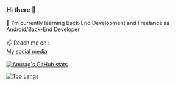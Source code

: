### Hi there 👋
🌱 I’m currently learning Back-End Development and Freelance as Android/Back-End Developer
<br>
<br>
📫 Reach me on :
<br>
<a href="https://arsyopraza.carrd.co">My social media</a>
<br>
<br>
[![Anurag's GitHub stats](https://github-readme-stats.vercel.app/api?username=arasopraza&show_icons=true)
](https://github.com/anuraghazra/github-readme-stats)

[![Top Langs](https://github-readme-stats.vercel.app/api/top-langs/?username=arasopraza)](https://github.com/anuraghazra/github-readme-stats)
<!--
**arasopraza/arasopraza** is a ✨ _special_ ✨ repository because its `README.md` (this file) appears on your GitHub profile.
<img src="https://img.shields.io/badge/LinkedIn-0077B5?style=for-the-badge&link=https://www.linkedin.com/in/arasopraza/&logo=linkedin&logoColor=white&" />
<img src="https://img.shields.io/badge/medium-%2312100E.svg?&style=for-the-badge&logo=medium&logoColor=white&link=https://arasopraza.medium.com/" />
<br>
<br>
Here are some ideas to get you started:

- 🔭 I’m currently working on ...
- 🌱 I’m currently learning ...
- 👯 I’m looking to collaborate on ...
- 🤔 I’m looking for help with ...
- 💬 Ask me about ...
- 📫 How to reach me: ...
- 😄 Pronouns: ...
- ⚡ Fun fact: ...
-->
